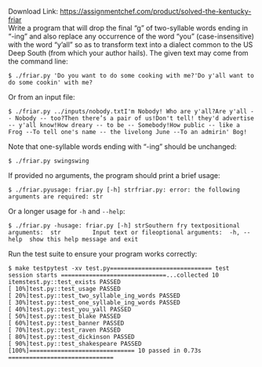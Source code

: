 Download Link: https://assignmentchef.com/product/solved-the-kentucky-friar
<br>
Write a program that will drop the final “g” of two-syllable words ending in “-ing” and also replace any occurrence of the word “you” (case-insensitive) with the word “y’all” so as to transform text into a dialect common to the US Deep South (from which your author hails). The given text may come from the command line:

<pre><code>$ ./friar.py 'Do you want to do some cooking with me?'Do y'all want to do some cookin' with me?</code></pre>

Or from an input file:

<pre><code>$ ./friar.py ../inputs/nobody.txtI'm Nobody! Who are y'all?Are y'all -- Nobody -- too?Then there’s a pair of us!Don't tell! they'd advertise -- y'all know!How dreary -- to be -- Somebody!How public -- like a Frog --To tell one's name -- the livelong June --To an admirin' Bog!</code></pre>

Note that one-syllable words ending with “-ing” should be unchanged:

<pre><code>$ ./friar.py swingswing</code></pre>

If provided no arguments, the program should print a brief usage:

<pre><code>$ ./friar.pyusage: friar.py [-h] strfriar.py: error: the following arguments are required: str</code></pre>

Or a longer usage for <code>-h</code> and <code>--help</code>:

<pre><code>$ ./friar.py -husage: friar.py [-h] strSouthern fry textpositional arguments:  str         Input text or fileoptional arguments:  -h, --help  show this help message and exit</code></pre>

Run the test suite to ensure your program works correctly:

<pre><code>$ make testpytest -xv test.py============================= test session starts ==============================...collected 10 itemstest.py::test_exists PASSED                                              [ 10%]test.py::test_usage PASSED                                               [ 20%]test.py::test_two_syllable_ing_words PASSED                              [ 30%]test.py::test_one_syllable_ing_words PASSED                              [ 40%]test.py::test_you_yall PASSED                                            [ 50%]test.py::test_blake PASSED                                               [ 60%]test.py::test_banner PASSED                                              [ 70%]test.py::test_raven PASSED                                               [ 80%]test.py::test_dickinson PASSED                                           [ 90%]test.py::test_shakespeare PASSED                                         [100%]============================== 10 passed in 0.73s ==============================</code></pre>